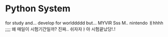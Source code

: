 # Python System

for study
and...
develop for
worlddddd
but...
MYVIR
Sss
M..
nintendo
ㅐhhhh
;;;;
왜 매일이 시험기간일까?
진짜..
쉬자자ㅏ아
시험끝났당!.!
